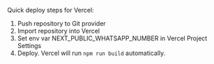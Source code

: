 Quick deploy steps for Vercel:

1. Push repository to Git provider
2. Import repository into Vercel
3. Set env var NEXT_PUBLIC_WHATSAPP_NUMBER in Vercel Project Settings
4. Deploy. Vercel will run `npm run build` automatically.
